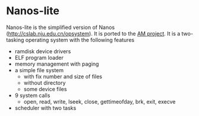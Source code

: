 # Nanos-lite

Nanos-lite is the simplified version of Nanos (http://cslab.nju.edu.cn/opsystem).
It is ported to the [AM project](https://github.com/NJU-ProjectN/abstract-machine.git).
It is a two-tasking operating system with the following features
* ramdisk device drivers
* ELF program loader
* memory management with paging
* a simple file system
  * with fix number and size of files
  * without directory
  * some device files
* 9 system calls
  * open, read, write, lseek, close, gettimeofday, brk, exit, execve
* scheduler with two tasks
